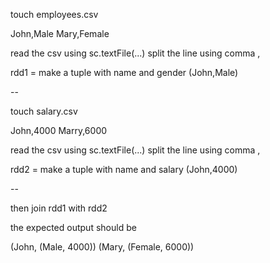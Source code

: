 
 touch employees.csv
 
 John,Male
 Mary,Female
 
read the csv using sc.textFile(...)
split the line using comma ,

rdd1 = make a tuple with name and gender (John,Male)

--

touch salary.csv

John,4000
Marry,6000

read the csv using sc.textFile(...)
split the line using comma ,

rdd2 = make a tuple with name and salary (John,4000)

--

then join rdd1 with rdd2

the expected output should be 


(John, (Male, 4000))
(Mary, (Female, 6000))
